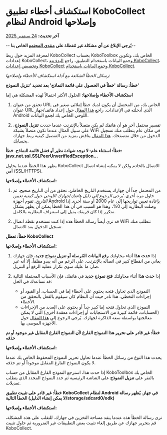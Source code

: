 # استكشاف أخطاء تطبيق KoboCollect لنظام Android وإصلاحها
**آخر تحديث:** <a href="https://github.com/kobotoolbox/docs/blob/f6c6ac34b1fe55e7aab87f7b61c26e1607b4306b/source/troubleshooting_kobocollect.md" class="reference">24 سبتمبر 2025</a>

**-- يُرجى الإبلاغ عن أي مشكلة غير مُغطاة على
[منتدى المجتمع](https://community.kobotoolbox.org/) الخاص بنا--**

<p class="note">
    لمعرفة المزيد حول ربط KoboCollect بحساب KoboToolbox الخاص بك، وتكوين إعدادات KoboCollect، وجمع البيانات باستخدام التطبيق، راجع <a href="https://support.kobotoolbox.org/kobocollect_on_android_latest.html">البدء مع KoboCollect</a>، و<a href="https://support.kobotoolbox.org/kobocollect_settings.html">تخصيص إعدادات KoboCollect</a> و<a href="https://support.kobotoolbox.org/data_collection_kobocollect.html">جمع البيانات باستخدام KoboCollect</a>.
</p>


_رسائل الخطأ الشائعة مع أدلة استكشاف الأخطاء وإصلاحها:_

**خطأ: رسالة 'خطأ في الحصول على قائمة النماذج' بعد تحديد 'تنزيل النموذج'**

**استكشاف الأخطاء وإصلاحها:** الحلول الأكثر احتمالاً لهذه المشكلة هي إما

1. تحقق من عنوان URL الخاص بك، من المحتمل أن يكون لديك خطأ إملائي صغير في عنوان URL الذي أدخلته في
   الإعدادات. راجع [هذا المقال](kobocollect_on_android_latest.md) حول إعداد
   هاتف/جهاز Android اللوحي الخاص بك لجمع البيانات.

2. تفسير محتمل آخر هو أن هاتفك لم يكن متصلاً بالإنترنت
   عندما حددت **تنزيل النموذج**، على سبيل المثال عندما تكون
   متصلاً بشبكة WiFi في مكان عام يتطلب منك تسجيل الدخول
   من خلال متصفحك. [هذا المقال](kobocollect_on_android_latest.md) يناقش بمزيد من
   التفصيل كيفية ربط جهازك بحسابك.

**خطأ: استثناء عام: لا توجد شهادة نظير أو فشل قائمة النماذج. خطأ:
javx.net.ssl.SSLPeerUnverifiedException...**

يظهر هذا الخطأ عندما يحاول KoboCollect الاتصال بالخادم ولكن
لا يمكنه إنشاء اتصال آمن (SSL/HTTPS).

**استكشاف الأخطاء وإصلاحها:**

1. من المحتمل جداً أن جهازك يستخدم التاريخ الخاطئ. تحقق من أن التاريخ
   صحيح، ثم حاول مرة أخرى. _يُرجى الرجوع إلى دليل هاتفك/جهازك اللوحي حول كيفية
   تعيين التاريخ._ تقوم أجهزة Android بإعادة تعيين تواريخها إلى عام 2000 أو سنة أخرى إذا
   وصلت البطارية إلى 0%، وهذا هو السبب في أن هذا الخطأ يمكن أن يظهر بشكل متكرر إذا
   كان فريقك يميل إلى استنزاف البطارية بالكامل.

2. قد ترى أيضاً رسالة الخطأ هذه إذا كنت تستخدم نقطة اتصال WiFi
   تتطلب منك تسجيل الدخول بعد الاتصال.

**خطأ: تعطل KoboCollect**

**استكشاف الأخطاء وإصلاحها:**

1. إذا **حدث هذا** أثناء محاولتك **رفع البيانات المُرسلة أو تنزيل
   نموذج جديد**، فإن جهازك يعاني من انقطاع كبير في اتصاله بالإنترنت. على الرغم من أنه يبدو مقلقاً، إلا أنه غير ضار: ما عليك سوى تكرار عملية
   الرفع أو التنزيل.

2. إذا **حدث هذا** أثناء محاولتك **فتح نموذج جديد** في هاتفك،
   فإن الأسباب المحتملة التالية قد تساعدك في الحل:

    - النموذج الذي تحاول فتحه يحتوي على أخطاء إما في الحساب،
      أو القيود أو إجراءات التخطي. هذا نادر حيث أن النظام كان سيقوم
      بالفعل بالتحقق من الأخطاء.
    - النموذج الذي تحاول فتحه إما كبير جداً أو يحتوي على العديد من
      الإجراءات (الحسابات، قائمة كبيرة من الاستجابات أو إجراءات معقدة
      أخرى) التي لا يمكن معالجتها بواسطة سعة الذاكرة لجهازك.
      يُرجى الرجوع إلى [هذا المقال](devices_for_data_collection.md) حول
      الأجهزة الموصى بها.

**خطأ: غير قادر على تحرير هذا النموذج الفارغ لأن النموذج الفارغ المقابل
غير موجود أو تم حذفه**

**استكشاف الأخطاء وإصلاحها:**

يحدث هذا النوع من رسائل الخطأ عندما تحاول تحرير النموذج المحفوظ الخاص بك عندما لا يكون
النموذج الفارغ المقابل موجوداً أو تم حذفه.

إذا حدث هذا، استرجع النموذج الفارغ المقابل من حساب KoboToolbox
الخاص بك بالنقر على **تنزيل النموذج** على الشاشة الرئيسية ثم حدد
النموذج المحدد الذي يتطلب تعديلات.

**خطأ: غير قادر على تثبيت تطبيق KoboCollect لنظام Android في جهاز. يُظهر
رسالة الخطأ التالية (لا يمكن إنشاء الدليل/storage/sdcard0/odk)**

**استكشاف الأخطاء وإصلاحها:**

ترى رسالة الخطأ هذه عندما ينفد مساحة التخزين في جهازك. للتغلب على
هذه المشكلة، قم بتحرير جهازك عن طريق إلغاء تثبيت بعض التطبيقات غير الضرورية ثم حاول
تثبيت KoboCollect.